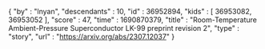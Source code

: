 {
  "by" : "lnyan",
  "descendants" : 10,
  "id" : 36952894,
  "kids" : [ 36953082, 36953052 ],
  "score" : 47,
  "time" : 1690870379,
  "title" : "Room-Temperature Ambient-Pressure Superconductor LK-99 preprint revision 2",
  "type" : "story",
  "url" : "https://arxiv.org/abs/2307.12037"
}
